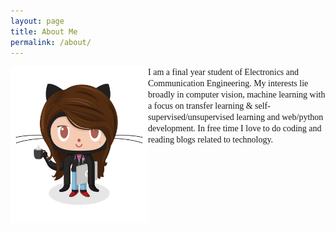 ```yaml
---
layout: page
title: About Me
permalink: /about/
---
```


<div class="row" style="display: block;">
  <div class="container">
<img src="/assets/img/icons/femalecodertocat.png" style=" float: left; width:220px;height:250px">
    
   <h style="font-family: cursive;">
    I am a final year student of Electronics and Communication Engineering. My interests lie broadly in computer vision, machine learning with a focus on transfer learning & self-supervised/unsupervised learning and web/python development. In free time I love to do coding </> and reading blogs related to technology.
   </h>

   <div style="clear: both"> </div>      
  </div>
</div>


